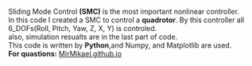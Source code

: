 Sliding Mode Control **(SMC)** is the most important nonlinear controller.<br>
In this code I created a SMC to control a **quadrotor**. By this controller all 6_DOFs(Roll, Pitch, Yaw, Z, X, Y) is controled.<br>
also, simulation resualts are in the last part of code.<br>
This code is written by <strong>Python</strong>,and Numpy, and Matplotlib are used.<br>
<strong>For quastions:</strong> <a href="https://mirmikael.github.io/" target="_blank">MirMikael.github.io</a>

